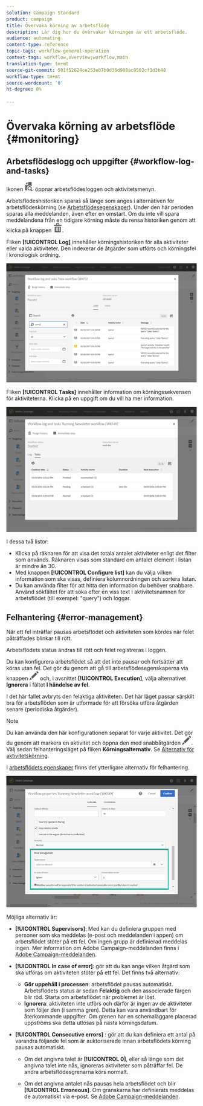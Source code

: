 ```yaml
---
solution: Campaign Standard
product: campaign
title: Övervaka körning av arbetsflöde
description: Lär dig hur du övervakar körningen av ett arbetsflöde.
audience: automating
content-type: reference
topic-tags: workflow-general-operation
context-tags: workflow,overview;workflow,main
translation-type: tm+mt
source-git-commit: 501f52624ce253eb7b0d36d908ac8502cf1d3b48
workflow-type: tm+mt
source-wordcount: '0'
ht-degree: 0%

---
```



# Övervaka körning av arbetsflöde {#monitoring}

## Arbetsflödeslogg och uppgifter {#workflow-log-and-tasks}

Ikonen ![](assets/printpreview_darkgrey-24px.png) öppnar arbetsflödesloggen och aktivitetsmenyn.

Arbetsflödeshistoriken sparas så länge som anges i alternativen för arbetsflödeskörning (se [Arbetsflödesegenskaper](../../automating/using/managing-execution-options.md)). Under den här perioden sparas alla meddelanden, även efter en omstart. Om du inte vill spara meddelandena från en tidigare körning måste du rensa historiken genom att klicka på knappen ![](assets/delete_darkgrey-24px.png).

Fliken **[!UICONTROL Log]** innehåller körningshistoriken för alla aktiviteter eller valda aktiviteter. Den indexerar de åtgärder som utförts och körningsfel i kronologisk ordning.

![](assets/wkf_execution_4.png)

Fliken **[!UICONTROL Tasks]** innehåller information om körningssekvensen för aktiviteterna. Klicka på en uppgift om du vill ha mer information.

![](assets/wkf_execution_5.png)

I dessa två listor:

* Klicka på räknaren för att visa det totala antalet aktiviteter enligt det filter som används. Räknaren visas som standard om antalet element i listan är mindre än 30.
* Med knappen **[!UICONTROL Configure list]** kan du välja vilken information som ska visas, definiera kolumnordningen och sortera listan.
* Du kan använda filter för att hitta den information du behöver snabbare. Använd sökfältet för att söka efter en viss text i aktivitetsnamnen för arbetsflödet (till exempel: &quot;query&quot;) och loggar.

## Felhantering {#error-management}

När ett fel inträffar pausas arbetsflödet och aktiviteten som kördes när felet påträffades blinkar till rött.

Arbetsflödets status ändras till rött och felet registreras i loggen.

Du kan konfigurera arbetsflödet så att det inte pausar och fortsätter att köras utan fel. Det gör du genom att gå till arbetsflödesegenskaperna via knappen ![](assets/edit_darkgrey-24px.png) och, i avsnittet **[!UICONTROL Execution]**, välja alternativet **Ignorera** i fältet **I händelse av fel**.

I det här fallet avbryts den felaktiga aktiviteten. Det här läget passar särskilt bra för arbetsflöden som är utformade för att försöka utföra åtgärden senare (periodiska åtgärder).

>[!NOTE]
>
>Du kan använda den här konfigurationen separat för varje aktivitet. Det gör du genom att markera en aktivitet och öppna den med snabbåtgärden ![](assets/edit_darkgrey-24px.png). Välj sedan felhanteringsläget på fliken **Körningsalternativ**. Se [Alternativ för aktivitetskörning](../../automating/using/activity-properties.md).

I [arbetsflödets egenskaper](../../automating/using/managing-execution-options.md) finns det ytterligare alternativ för felhantering.

![](assets/wkf_execution_error.png)

Möjliga alternativ är:

* **[!UICONTROL Supervisors]**: Med kan du definiera gruppen med personer som ska meddelas (e-post och meddelanden i appen) om arbetsflödet stöter på ett fel. Om ingen grupp är definierad meddelas ingen. Mer information om Adobe Campaign-meddelanden finns i [Adobe Campaign-meddelanden](../../administration/using/sending-internal-notifications.md).

* **[!UICONTROL In case of error]**: gör att du kan ange vilken åtgärd som ska utföras om aktiviteten stöter på ett fel. Det finns två alternativ:

   * **Gör uppehåll i processen**: arbetsflödet pausas automatiskt. Arbetsflödets status är sedan **Felaktig** och den associerade färgen blir röd. Starta om arbetsflödet när problemet är löst.
   * **Ignorera**: aktiviteten inte utförs och därför är ingen av de aktiviteter som följer den (i samma gren). Detta kan vara användbart för återkommande uppgifter. Om grenen har en schemaläggare placerad uppströms ska detta utlösas på nästa körningsdatum.

* **[!UICONTROL Consecutive errors]** : gör att du kan definiera ett antal på varandra följande fel som är auktoriserade innan arbetsflödets körning pausas automatiskt.

   * Om det angivna talet är **[!UICONTROL 0]**, eller så länge som det angivna talet inte nås, ignoreras aktiviteter som påträffar fel. De andra arbetsflödesgrenarna körs normalt.

   * Om det angivna antalet nås pausas hela arbetsflödet och blir **[!UICONTROL Erroneous]**. Om granskarna har definierats meddelas de automatiskt via e-post. Se [Adobe Campaign-meddelanden](../../administration/using/sending-internal-notifications.md).
